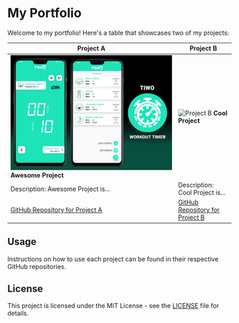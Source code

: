 # My Portfolio

Welcome to my portfolio! Here's a table that showcases two of my projects:

| Project A                                                      | Project B                                                      |
| -------------------------------------------------------------- | -------------------------------------------------------------- |
| ![Project A](https://github.com/FabioAndresSQ/FabioAndresSQ/blob/main/TiwoWorkoutTimer.jpg?raw=true) **Awesome Project** | ![Project B](https://your-image-link-b.com) **Cool Project**    |
| Description: Awesome Project is...                               | Description: Cool Project is...                                 |
| [GitHub Repository for Project A](https://github.com/your-username/project-a) | [GitHub Repository for Project B](https://github.com/your-username/project-b) |

## Usage

Instructions on how to use each project can be found in their respective GitHub repositories.

## License

This project is licensed under the MIT License - see the [LICENSE](LICENSE) file for details.

